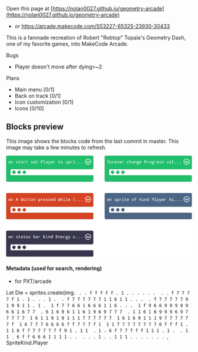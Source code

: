 Open this page at [https://nolan0027.github.io/geometry-arcade](https://nolan0027.github.io/geometry-arcade)
- or https://arcade.makecode.com/S53227-65325-23930-30433

This is a fanmade recreation of Robert "Robtop" Topala's Geometry Dash, one of my favorite games, into MakeCode Arcade.

Bugs
- Player doesn't move after dying>~2

Plans
- Main menu [0/1]
- Back on track [0/1]
- Icon customization [0/1]
- Icons [0/10]

## Blocks preview
This image shows the blocks code from the last commit in master.
This image may take a few minutes to refresh.

![A rendered view of the blocks](https://github.com/nolan0027/geometry-arcade/raw/master/.github/makecode/blocks.png)

#### Metadata (used for search, rendering)

* for PXT/arcade
<script src="https://makecode.com/gh-pages-embed.js"></script><script>makeCodeRender("{{ site.makecode.home_url }}", "{{ site.github.owner_name }}/{{ site.github.repository_name }}");</script>

Let Die = sprites.create(img`
. . . f f f f f . 1 . . . . . . 
. . f 7 7 7 7 f 1 . 1 . . . 1 . 
. f 7 7 7 7 7 7 1 1 6 1 1 . . . 
. f 7 7 7 7 7 9 1 9 9 1 1 . 1 . 
1 f 7 7 6 6 1 6 6 6 1 1 6 . . . 
1 f 9 6 6 9 9 9 9 9 6 6 1 6 7 7 
. 6 1 6 9 6 1 1 6 1 9 6 9 7 7 7 
. 1 1 6 1 6 9 9 9 6 9 7 7 7 7 7 
1 6 1 1 9 1 9 1 1 1 7 7 7 7 7 7 
1 6 1 6 9 1 1 1 9 7 7 7 7 7 7 f 
1 6 7 7 7 6 6 6 6 f f 7 7 7 f 1 
1 1 f 7 7 7 7 7 7 7 6 f f f 1 . 
1 1 6 f 7 7 7 7 7 7 f 9 1 . 1 1 
. 1 . 6 f 7 7 f f f 1 1 1 . 1 . 
. 1 1 . 6 f f 6 6 6 1 1 1 1 . . 
. . . 1 . . 1 1 1 . . . . . . . 
`, SpriteKind.Player
